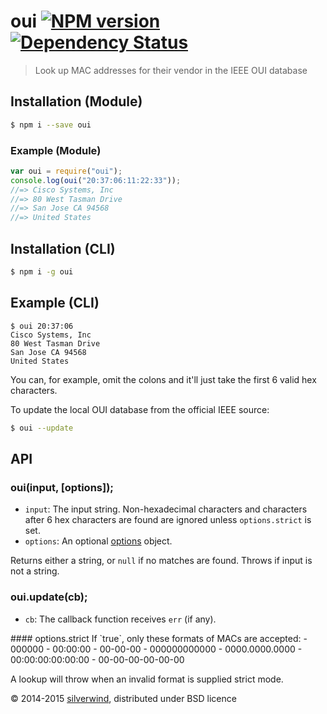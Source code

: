 # oui [![NPM version](https://img.shields.io/npm/v/oui.svg?style=flat)](https://www.npmjs.org/package/oui) [![Dependency Status](http://img.shields.io/david/silverwind/oui.svg?style=flat)](https://david-dm.org/silverwind/oui)
> Look up MAC addresses for their vendor in the IEEE OUI database

## Installation (Module)
```bash
$ npm i --save oui
```
### Example (Module)
```js
var oui = require("oui");
console.log(oui("20:37:06:11:22:33"));
//=> Cisco Systems, Inc
//=> 80 West Tasman Drive
//=> San Jose CA 94568
//=> United States
```

## Installation (CLI)
```bash
$ npm i -g oui
```
## Example (CLI)
```
$ oui 20:37:06
Cisco Systems, Inc
80 West Tasman Drive
San Jose CA 94568
United States
```
You can, for example, omit the colons and it'll just take the first 6 valid hex characters.

To update the local OUI database from the official IEEE source:
```bash
$ oui --update
```

## API
### oui(input, [options]);
- `input`: The input string. Non-hexadecimal characters and characters after 6 hex characters are found are ignored unless `options.strict` is set.
- `options`: An optional [options](#options) object.

Returns either a string, or `null` if no matches are found. Throws if input is not a string.

### oui.update(cb);
- `cb`: The callback function receives `err` (if any).

<a name="options" />
#### options.strict
If `true`, only these formats of MACs are accepted:
- 000000
- 00:00:00
- 00-00-00
- 000000000000
- 0000.0000.0000
- 00:00:00:00:00:00
- 00-00-00-00-00-00

A lookup will throw when an invalid format is supplied strict mode.

© 2014-2015 [silverwind](https://github.com/silverwind), distributed under BSD licence
